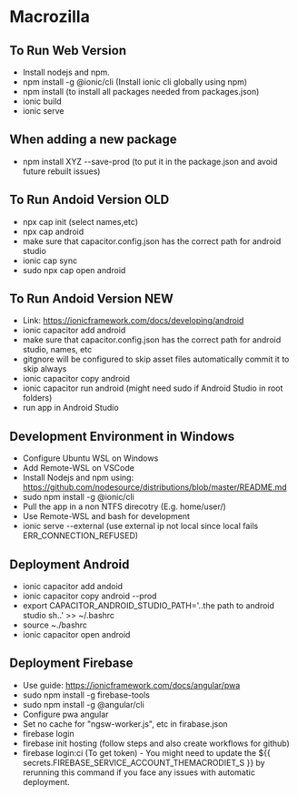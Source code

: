 # Macrozilla

To Run Web Version
-------------------
* Install nodejs and npm.
* npm install -g @ionic/cli (Install ionic cli globally using npm)
* npm install (to install all packages needed from packages.json)
* ionic build
* ionic serve

When adding a new package
--------------------------
* npm install XYZ --save-prod (to put it in the package.json and avoid future rebuilt issues)

To Run Andoid Version OLD
---------------------
* npx cap init (select names,etc)
* npx cap android
* make sure that capacitor.config.json has the correct path for android studio
* ionic cap sync
* sudo npx cap open android

To Run Andoid Version NEW
---------------------
* Link: https://ionicframework.com/docs/developing/android
* ionic capacitor add android
* make sure that capacitor.config.json has the correct path for android studio, names, etc
* gitgnore will be configured to skip asset files automatically commit it to skip always 
* ionic capacitor copy android
* ionic capacitor run android (might need sudo if Android Studio in root folders)
* run app in Android Studio

Development Environment in Windows
----------------------------------
* Configure Ubuntu WSL on Windows 
* Add Remote-WSL on VSCode
* Install Nodejs and npm using: https://github.com/nodesource/distributions/blob/master/README.md
* sudo npm install -g @ionic/cli
* Pull the app in a non NTFS direcotry (E.g. home/user/) 
* Use Remote-WSL and bash for development
* ionic serve --external (use external ip not local since local fails ERR_CONNECTION_REFUSED)

Deployment Android
-------------------
* ionic capacitor add andoid
* ionic capacitor copy android --prod
* export CAPACITOR_ANDROID_STUDIO_PATH='..the path to android studio sh..' >> ~/.bashrc
* source ~./bashrc
* ionic capacitor open android

Deployment Firebase
-------------------
* Use guide: https://ionicframework.com/docs/angular/pwa
* sudo npm install -g firebase-tools
* sudo npm install -g @angular/cli
* Configure pwa angular
* Set no cache for "ngsw-worker.js", etc in firabase.json
* firebase login
* firebase init hosting (follow steps and also create workflows for github)
* firebase login:ci (To get token) - You might need to update the ${{ secrets.FIREBASE_SERVICE_ACCOUNT_THEMACRODIET_S }} by rerunning this command if you face any issues with automatic deployment.
